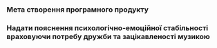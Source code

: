 ### Мета створення програмного продукту
### Надати пояснення психологічно-емоційної стабільності враховуючи потребу дружби та зацікавленості музикою
